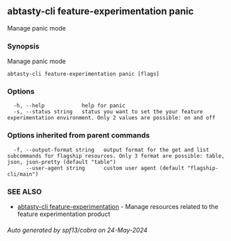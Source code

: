 ## abtasty-cli feature-experimentation panic

Manage panic mode

### Synopsis

Manage panic mode

```
abtasty-cli feature-experimentation panic [flags]
```

### Options

```
  -h, --help            help for panic
  -s, --status string   status you want to set the your feature experimentation environment. Only 2 values are possible: on and off
```

### Options inherited from parent commands

```
  -f, --output-format string   output format for the get and list subcommands for flagship resources. Only 3 format are possible: table, json, json-pretty (default "table")
      --user-agent string      custom user agent (default "flagship-cli/main")
```

### SEE ALSO

* [abtasty-cli feature-experimentation](abtasty-cli_feature-experimentation.md)	 - Manage resources related to the feature experimentation product

###### Auto generated by spf13/cobra on 24-May-2024
